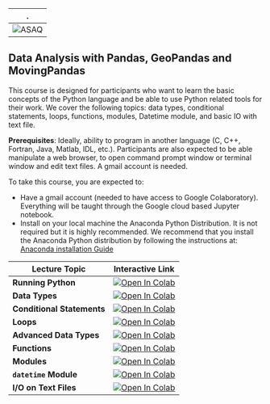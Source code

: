 | . |
| - |
| ![ASAQ](https://www.iybssd2022.org/wp-content/uploads/ASAQ.jpg) |

## Data Analysis with Pandas, GeoPandas and MovingPandas

This course is designed for participants who want to learn the basic concepts of the Python language and be able to use Python related tools for their work. We cover the following topics: data types, conditional statements, loops, functions, modules, Datetime module, and basic IO with text file.


**Prerequisites**: Ideally, ability to program in another language (C, C++, Fortran, Java, Matlab, IDL, etc.). Participants are also expected to be able manipulate a web browser, to open command prompt window or terminal window and edit text files. A gmail account is needed.

To take this course, you are expected to:

- Have a gmail account (needed to have access to Google Colaboratory). Everything will be taught through the Google cloud based Jupyter notebook.
- Install on your local machine the Anaconda Python Distribution. It is not required but it is highly recommended.
 We recommend that you install the Anaconda Python distribution by following the instructions at: [Anaconda installation Guide](https://docs.continuum.io/anaconda/install/)


| Lecture Topic | Interactive Link | 
|---|---|
| **Running Python** | [![Open In Colab](https://colab.research.google.com/assets/colab-badge.svg)](https://colab.research.google.com/github/JulesKouatchou/uad_sen/blob/main/intro_python/introduction_python.ipynb) |
| **Data Types**  | [![Open In Colab](https://colab.research.google.com/assets/colab-badge.svg)](https://colab.research.google.com/github/JulesKouatchou/uad_sen/blob/main/intro_python/understand_basic_data_types.ipynb) |
| **Conditional Statements**  | [![Open In Colab](https://colab.research.google.com/assets/colab-badge.svg)](https://colab.research.google.com/github/JulesKouatchou/uad_sen/blob/main/intro_python/understand_conditional_statements.ipynb) |
| **Loops** | [![Open In Colab](https://colab.research.google.com/assets/colab-badge.svg)](https://colab.research.google.com/github/JulesKouatchou/uad_sen/blob/main/intro_python/understand_loops.ipynb) |
| **Advanced Data Types** | [![Open In Colab](https://colab.research.google.com/assets/colab-badge.svg)](https://colab.research.google.com/github/JulesKouatchou/uad_sen/blob/main/intro_python/understand_data_structures.ipynb) |
| **Functions** | [![Open In Colab](https://colab.research.google.com/assets/colab-badge.svg)](https://colab.research.google.com/github/JulesKouatchou/uad_sen/blob/main/intro_python/understand_functions.ipynb) |
| **Modules** | [![Open In Colab](https://colab.research.google.com/assets/colab-badge.svg)](https://colab.research.google.com/github/JulesKouatchou/uad_sen/blob/main/intro_python/understand_modules.ipynb) |
| **`datetime` Module** | [![Open In Colab](https://colab.research.google.com/assets/colab-badge.svg)](https://colab.research.google.com/github/JulesKouatchou/uad_sen/blob/main/datetime/understand_datetime_module.ipynb) |
| **I/O on Text Files** | [![Open In Colab](https://colab.research.google.com/assets/colab-badge.svg)](https://colab.research.google.com/github/JulesKouatchou/uad_sen/blob/main/intro_python/understand_io_text_files.ipynb) |


